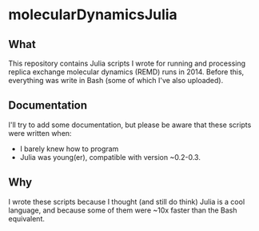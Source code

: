# molecularDynamicsJulia

## What
This repository contains Julia scripts I wrote for running and processing replica exchange molecular dynamics (REMD) runs in 2014. Before this, everything was write in Bash (some of which I've also uploaded).

## Documentation
I'll try to add some documentation, but please be aware that these scripts were written when:
 - I barely knew how to program
 - Julia was young(er), compatible with version ~0.2-0.3.
 
## Why
I wrote these scripts because I thought (and still do think) Julia is a cool language, and because some of them were ~10x faster than the Bash equivalent.
